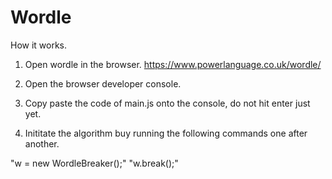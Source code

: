 # Wordle

How it works.

1. Open wordle in the browser. https://www.powerlanguage.co.uk/wordle/

2. Open the browser developer console. 

3. Copy paste the code of main.js onto the console, do not hit enter just yet.

4. Inititate the algorithm buy running the following commands one after another.

"w = new WordleBreaker();"
"w.break();"
